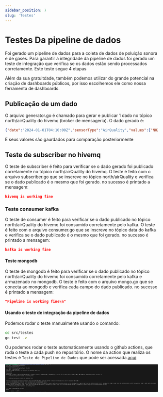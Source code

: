 ```yaml
---
sidebar_position: 7
slug: 'Testes'
---
```


# Testes Da pipeline de dados

Foi gerado um pipeline de dados para a coleta de dados de poluição sonora e de gases. Para garantir a integridade da pipeline de dados foi gerado um teste de integração que verifica se os dados estão sendo processados corretamente. Este teste segue 4 etapas

Além da sua gratuitdade, também podemos utilizar do grande potencial na criação de dashboards públicos, por isso escolhemos ele como nossa ferramenta de dashboards.

## Publicação de um dado

O arquivo generator.go é chamado para gerar e publicar 1 dado no tópico north/airQuality do hivemq (broker de mensageria). O dado gerado é:

```json
{"date":"2024-01-01T04:10:00Z","sensorType":"AirQuality","values":{"NO2":{"$numberDouble":"33.3482293679101"},"CO2":{"$numberDouble":"10.483687006235096"},"CO":{"$numberDouble":"677.0335652750239"}},"region":"north"}
```

E seus valores são gaurdados para comparação posteriormente

## Teste de subscriber no hivemq

O teste de subscriber é feito para verificar se o dado gerado foi publicado corretamente no tópico north/airQuality do hivemq. O teste é feito com o arquivo subscriber.go que se inscreve no tópico north/airQuality e verifica se o dado publicado é o mesmo que foi gerado. no sucesso é printado a mensagem:

```json
hivemq is working fine
```

### Teste consumer kafka

O teste de consumer é feito para verificar se o dado publicado no tópico north/airQuality do hivemq foi consumido corretamente pelo kafka. O teste é feito com o arquivo consumer.go que se inscreve no tópico data do kafka e verifica se o dado publicado é o mesmo que foi gerado. no sucesso é printado a mensagem:

```json
kafka is working fine
```

#### Teste mongodb

O teste de mongodb é feito para verificar se o dado publicado no tópico north/airQuality do hivemq foi consumido corretamente pelo kafka e armazenado no mongodb. O teste é feito com o arquivo mongo.go que se conecta ao mongodb e verifica cada campo do dado publicado. no sucesso é printado a mensagem:

```json
"Pipeline is working fine\n"
```

#### Usando o teste de integração da pipeline de dados

Podemos rodar o teste manualmente usando o comando:

```bash
cd src/testes
go test -v
```

Ou podemos rodar o teste automaticamente usando o github actions, que roda o teste a cada push no repositório. O nome da action que realiza os testes é `Teste de Pipeline de Dados` que pode ser acessada [aqui](https://github.com/Inteli-College/2024-T0002-EC09-G02/actions/workflows/test_go.yml)

![Output da pipeline de dados](<../../static/img/testes_go.png>)
